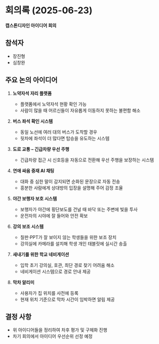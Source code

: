 # 회의록 (2025-06-23)  
**캡스톤디자인 아이디어 회의**

## 참석자
- 장진형
- 심창완

## 주요 논의 아이디어

1. **노약자석 자리 플랫폼**
   - 플랫폼에서 노약자석 현황 확인 가능
   - 사람이 많을 때 어르신들이 자유롭게 이동하지 못하는 불편함 해소

2. **버스 좌석 확인 시스템**
   - 동일 노선에 여러 대의 버스가 도착할 경우
   - 뒷차에 좌석이 더 많다면 탑승을 유도하는 시스템

3. **도로 교통 – 긴급차량 우선 주행**
   - 긴급차량 접근 시 신호등을 자동으로 전환해 우선 주행을 보장하는 시스템

4. **연애 싸움 중재 AI 채팅**
   - 대화 중 심한 말이 감지되면 순화된 문장으로 자동 전송
   - 흥분한 사람에게 상대방의 입장을 설명해 주어 감정 조율

5. **야간 보행자 보호 시스템**
   - 보행자가 야간에 횡단보도를 건널 때 바닥 또는 주변에 빛을 투사
   - 운전자의 시야에 잘 들어와 안전 확보

6. **강의 보조 시스템**
   - 칠판·PPT가 잘 보이지 않는 학생들을 위한 보조 장치
   - 강의실에 카메라를 설치해 학생 개인 태블릿에 실시간 송출

7. **새내기를 위한 학교 네비게이션**
   - 입학 초기 강의실, 호관, 최단 경로 찾기 어려움 해소
   - 네비게이션 시스템으로 경로 안내 제공

8. **막차 알리미**
   - 사용자가 집 위치를 사전에 등록
   - 현재 위치 기준으로 막차 시간이 임박하면 알림 제공

## 결정 사항
- 위 아이디어들을 정리하여 차후 평가 및 구체화 진행
- 차기 회의에서 아이디어 우선순위 선정 예정
